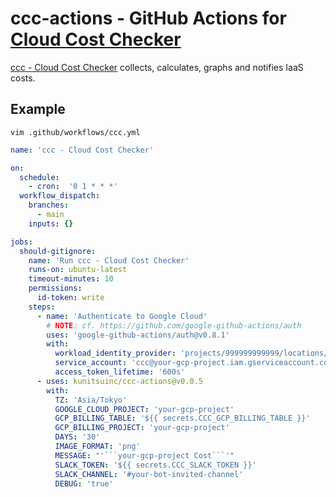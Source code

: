 # ccc-actions - GitHub Actions for [Cloud Cost Checker](https://github.com/kunitsuinc/ccc)

[ccc - Cloud Cost Checker](https://github.com/kunitsuinc/ccc) collects, calculates, graphs and notifies IaaS costs.  

## Example

`vim .github/workflows/ccc.yml`

```yml
name: 'ccc - Cloud Cost Checker'

on:
  schedule:
    - cron:  '0 1 * * *'
  workflow_dispatch:
    branches:
      - main
    inputs: {}

jobs:
  should-gitignore:
    name: 'Run ccc - Cloud Cost Checker'
    runs-on: ubuntu-latest
    timeout-minutes: 10
    permissions:
      id-token: write
    steps:
      - name: 'Authenticate to Google Cloud'
        # NOTE: cf. https://github.com/google-github-actions/auth
        uses: 'google-github-actions/auth@v0.8.1'
        with:
          workload_identity_provider: 'projects/999999999999/locations/global/workloadIdentityPools/your-pool/providers/your-provider'
          service_account: 'ccc@your-gcp-project.iam.gserviceaccount.com'
          access_token_lifetime: '600s'
      - uses: kunitsuinc/ccc-actions@v0.0.5
        with:
          TZ: 'Asia/Tokyo'
          GOOGLE_CLOUD_PROJECT: 'your-gcp-project'
          GCP_BILLING_TABLE: '${{ secrets.CCC_GCP_BILLING_TABLE }}'
          GCP_BILLING_PROJECT: 'your-gcp-project'
          DAYS: '30'
          IMAGE_FORMAT: 'png'
          MESSAGE: "'```your-gcp-project Cost```'"
          SLACK_TOKEN: '${{ secrets.CCC_SLACK_TOKEN }}'
          SLACK_CHANNEL: '#your-bot-invited-channel'
          DEBUG: 'true'
```
